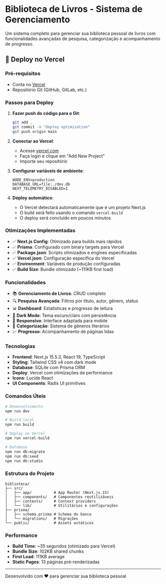 # Biblioteca de Livros - Sistema de Gerenciamento

Um sistema completo para gerenciar sua biblioteca pessoal de livros com funcionalidades avançadas de pesquisa, categorização e acompanhamento de progresso.

## 🚀 Deploy no Vercel

### Pré-requisitos
- Conta no [Vercel](https://vercel.com)
- Repositório Git (GitHub, GitLab, etc.)

### Passos para Deploy

1. **Fazer push do código para o Git**:
   ```bash
   git add .
   git commit -m "Deploy optimization"
   git push origin main
   ```

2. **Conectar ao Vercel**:
   - Acesse [vercel.com](https://vercel.com)
   - Faça login e clique em "Add New Project"
   - Importe seu repositório

3. **Configurar variáveis de ambiente**:
   ```
   NODE_ENV=production
   DATABASE_URL=file:./dev.db
   NEXT_TELEMETRY_DISABLED=1
   ```

4. **Deploy automático**:
   - O Vercel detectará automaticamente que é um projeto Next.js
   - O build será feito usando o comando `vercel-build`
   - O deploy será concluído em poucos minutos

### Otimizações Implementadas

- ✅ **Next.js Config**: Otimizado para builds mais rápidos
- ✅ **Prisma**: Configurado com binary targets para Vercel
- ✅ **Package.json**: Scripts otimizados e engines especificadas
- ✅ **Vercel.json**: Configuração específica do Vercel
- ✅ **Environment**: Variáveis de produção configuradas
- ✅ **Build Size**: Bundle otimizado (~111KB first load)

### Funcionalidades

- 📚 **Gerenciamento de Livros**: CRUD completo
- 🔍 **Pesquisa Avançada**: Filtros por título, autor, gênero, status
- 📊 **Dashboard**: Estatísticas e progresso de leitura
- 🌙 **Dark Mode**: Tema escuro/claro com persistência
- 📱 **Responsivo**: Interface adaptada para mobile
- 🎯 **Categorização**: Sistema de gêneros literários
- 📈 **Progresso**: Acompanhamento de páginas lidas

### Tecnologias

- **Frontend**: Next.js 15.5.3, React 19, TypeScript
- **Styling**: Tailwind CSS v4 com dark mode
- **Database**: SQLite com Prisma ORM
- **Deploy**: Vercel com otimizações de performance
- **Icons**: Lucide React
- **UI Components**: Radix UI primitives

### Comandos Úteis

```bash
# Desenvolvimento
npm run dev

# Build local
npm run build

# Deploy no Vercel
npm run vercel-build

# Database
npm run db:migrate
npm run db:seed
npm run db:studio
```

### Estrutura do Projeto

```
biblioteca/
├── src/
│   ├── app/          # App Router (Next.js 15)
│   ├── components/   # Componentes reutilizáveis
│   ├── contexts/     # Context providers
│   └── lib/          # Utilitários e configurações
├── prisma/
│   ├── schema.prisma # Schema do banco
│   └── migrations/   # Migrações
└── public/           # Assets estáticos
```

### Performance

- **Build Time**: ~35 segundos (otimizado para Vercel)
- **Bundle Size**: 102KB shared chunks
- **First Load**: 111KB average
- **Static Pages**: 13 páginas pré-renderizadas

---

Desenvolvido com ❤️ para gerenciar sua biblioteca pessoal